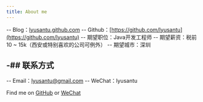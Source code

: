 ```yaml
---
title: About me
---
```


-- Blog：[lyusantu.github.com](lyusantu.github.com)
-- Github：[https://github.com/lyusantu](https://github.com/lyusantu)
-- 期望职位：Java开发工程师
-- 期望薪资：税前10 ~ 15k（西安或特别喜欢的公司可例外）
-- 期望城市：深圳

-## 联系方式
-
-- Email：[lyusantu@gmail.com](mailto:lyusantu@gmail.com)
-- WeChat：lyusantu

Find me on [GitHub](https://lyusantu.github.io/) or <a href="https://lyusantu.github.io/images/wechat.jpg" target="_blank">WeChat</a>
